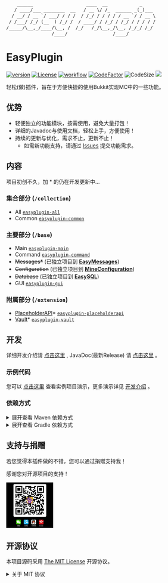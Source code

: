 ```text
    ______                    ____  __            _     
   / ____/___ ________  __   / __ \/ /_  ______ _(_)___ 
  / __/ / __ `/ ___/ / / /  / /_/ / / / / / __ `/ / __ \
 / /___/ /_/ (__  ) /_/ /  / ____/ / /_/ / /_/ / / / / /
/_____/\__,_/____/\__, /  /_/   /_/\__,_/\__, /_/_/ /_/ 
                 /____/                 /____/          
```

# EasyPlugin

[![version](https://img.shields.io/github/v/release/CarmJos/EasyPlugin)](https://github.com/CarmJos/EasyPlugin/releases)
[![License](https://img.shields.io/github/license/CarmJos/EasyPlugin)](https://opensource.org/licenses/MIT)
[![workflow](https://github.com/CarmJos/EasyPlugin/actions/workflows/maven.yml/badge.svg?branch=master)](https://github.com/CarmJos/EasyPlugin/actions/workflows/maven.yml)
[![CodeFactor](https://www.codefactor.io/repository/github/carmjos/EasyPlugin/badge)](https://www.codefactor.io/repository/github/carmjos/EasyPlugin)
![CodeSize](https://img.shields.io/github/languages/code-size/CarmJos/EasyPlugin)
![](https://visitor-badge.glitch.me/badge?page_id=EasyPlugin.readme)

轻松(做)插件，旨在于方便快捷的使用Bukkit实现MC中的一些功能。

## 优势

- 轻便独立的功能模块，按需使用，避免大量打包！
- 详细的Javadoc与使用文档，轻松上手，方便使用！
- 持续的更新与优化，需求不止，更新不止！
    - 如需新功能支持，请通过 [Issues](https://github.com/CarmJos/EasyPlugin/issues) 提交功能需求。

## 内容

项目初创不久，加 * 的仍在开发更新中...

### 集合部分 (`/collection`)

- All [`easyplugin-all`](collection/all)
- Common [`easyplugin-common`](collection/common)

### 主要部分 (`/base`)

- Main [`easyplugin-main`](base/main)
- Command [`easyplugin-command`](base/command)
- ~~Messages*~~ (已独立项目到 [**EasyMessages**](https://github.com/CarmJos/EasyMessages))
- ~~Configuration~~ (已独立项目到 [**MineConfiguration**](https://github.com/CarmJos/MineConfiguration))
- ~~Database~~ (已独立项目到 [**EasySQL**](https://github.com/CarmJos/EasySQL))
- GUI [`easyplugin-gui`](base/main)

### 附属部分 (`/extension`)

- [PlaceholderAPI](https://www.spigotmc.org/resources/6245/)* [`easyplugin-placeholderapi`](extension/papi)
- [Vault](https://github.com/MilkBowl/VaultAPI)* [`easyplugin-vault`](extension/vault)

## 开发

详细开发介绍请 [点击这里](.documentation/README.md) , JavaDoc(最新Release) 请 [点击这里](https://carmjos.github.io/EasyPlugin) 。

### 示例代码

您可以 [点击这里](https://github.com/CarmJos/UltraDepository) 查看实例项目演示，更多演示详见 [开发介绍](.documentation/README.md) 。

### 依赖方式

<details>
<summary>展开查看 Maven 依赖方式</summary>

```xml

<project>
    <repositories>

        <repository>
            <!--采用github-repo依赖库(推荐)-->
            <id>EasyPlugin</id>
            <name>GitHub Packages</name>
            <url>https://raw.githubusercontent.com/CarmJos/EasyPlugin/repo/</url>
        </repository>

        <repository>
            <!--采用我的私人依赖库，简单方便，但可能因为变故而无法使用-->
            <id>carm-repo</id>
            <name>Carm's Repo</name>
            <url>https://repo.carm.cc/repository/maven-public/</url>
        </repository>

    </repositories>

    <dependencies>
        <!--大全集版本，包含项目内所有模块-->
        <dependency>
            <groupId>cc.carm.lib</groupId>
            <artifactId>easyplugin-all</artifactId>
            <version>[LATEST RELEASE]</version>
            <scope>compile</scope>
        </dependency>

        <!--常用接口集，包含除附属插件模块外的所有模块-->
        <dependency>
            <groupId>cc.carm.lib</groupId>
            <artifactId>easyplugin-common</artifactId>
            <version>[LATEST RELEASE]</version>
            <scope>compile</scope>
        </dependency>

        <!--插件主要接口模块，包含方便的插件入口类与相关工具类-->
        <dependency>
            <groupId>cc.carm.lib</groupId>
            <artifactId>easyplugin-main</artifactId>
            <version>[LATEST RELEASE]</version>
            <scope>compile</scope>
        </dependency>

        <!-- 其他模块自行选择，详见 “内容”-->

    </dependencies>
</project>
```

</details>

<details>
<summary>展开查看 Gradle 依赖方式</summary>

```groovy
repositories {
    // 采用github依赖库，安全稳定，但需要配置 (推荐)
    maven { url 'https://raw.githubusercontent.com/CarmJos/EasyPlugin/repo/' }

    // 采用我的私人依赖库，简单方便，但可能因为变故而无法使用
    maven { url 'https://repo.carm.cc/repository/maven-public/' }
}

dependencies {

    //大全集版本，包含项目内所有模块
    api "cc.carm.lib:easyplugin-all:[LATEST RELEASE]"

    //常用接口集，包含除附属插件模块外的所有模块
    api "cc.carm.lib:easyplugin-common:[LATEST RELEASE]"

    //插件主要接口模块，包含方便的插件入口类与相关工具类
    api "cc.carm.lib:easyplugin-main:[LATEST RELEASE]"

    // 其他模块自行选择，详见 “内容”

}
```

</details>

## 支持与捐赠

若您觉得本插件做的不错，您可以通过捐赠支持我！

感谢您对开源项目的支持！

<img height=25% width=25% src="https://raw.githubusercontent.com/CarmJos/CarmJos/main/img/donate-code.jpg"  alt=""/>

## 开源协议

本项目源码采用 [The MIT License](https://opensource.org/licenses/MIT) 开源协议。
<details>
<summary>关于 MIT 协议</summary>

> MIT 协议可能是几大开源协议中最宽松的一个，核心条款是：
>
> 该软件及其相关文档对所有人免费，可以任意处置，包括使用，复制，修改，合并，发表，分发，再授权，或者销售。唯一的限制是，软件中必须包含上述版 权和许可提示。
>
> 这意味着：
> - 你可以自由使用，复制，修改，可以用于自己的项目。
> - 可以免费分发或用来盈利。
> - 唯一的限制是必须包含许可声明。
>
> MIT 协议是所有开源许可中最宽松的一个，除了必须包含许可声明外，再无任何限制。
>
> *以上文字来自 [五种开源协议GPL,LGPL,BSD,MIT,Apache](https://www.oschina.net/question/54100_9455) 。*
</details>